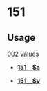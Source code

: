 # 151

## Usage

002 values

-   **[151\_\_$a](../../tags/151/151__a-1.md)**  

-   **[151\_\_$v](../../tags/151/151__v-2.md)**  


